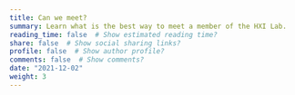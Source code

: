 ```yaml
---
title: Can we meet?
summary: Learn what is the best way to meet a member of the HXI Lab.
reading_time: false  # Show estimated reading time?
share: false  # Show social sharing links?
profile: false  # Show author profile?
comments: false  # Show comments?
date: "2021-12-02"
weight: 3
---
```


